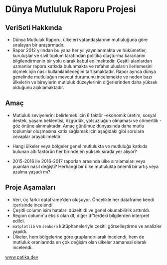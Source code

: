 # Dünya Mutluluk Raporu Projesi

## VeriSeti Hakkında

* Dünya Mutluluk Raporu, ülkeleri vatandaşlarının mutluluğuna göre sıralayan bir araştırmadır. 
* Rapor 2012 yılından bu yana her yıl yayınlanmakta ve 
hükümetler, kuruluşlar ve sivil toplum tarafından politika oluşturma kararlarını bilgilendirmenin bir yolu olarak kabul edilmektedir. Çeşitli alanlardan uzmanlar rapora katkıda bulunmakta ve refahın ulusların ilerlemesini ölçmek için nasıl  kullanılabileceğini tartışmaktadır. Rapor ayrıca dünya genelinde mutluluğun mevcut durumunu incelemekte ve neden bazı ülkelerin 
ve bireylerin mutluluk düzeylerinin diğerlerinden daha yüksek olduğunu açıklamaktadır.

## Amaç

* Mutluluk seviyelerini belirlemek için 6 faktör -ekonomik üretim, sosyal destek, yaşam beklentisi, özgürlük, yolsuzluğun olmaması ve cömertlik - göz önüne alınmaktadır. Amaç günümüz dünyasında daha mutlu toplumlar oluşmasına katkı sağlamak için aşağıdaki gibi sorulara cevaplar arayabilmektir.

* Hangi ülkeler veya bölgeler genel mutlulukta ve mutluluğa katkıda bulunan altı faktörün her birinde en yüksek sırada yer alıyor?
* 2015-2016 ile 2016-2017 raporları arasında ülke sıralamaları veya puanları nasıl değişti?
Herhangi bir ülke mutlulukta önemli bir artış veya azalma yaşadı mı?



## Proje Aşamaları

* Veri, üç farklı dataframe'den oluşuyor. Öncelikle her dataframe kendi içerisinde incelendi.
* Çeşitli column isim hataları düzeltildi ve genel okunabilirlik arttırıldı.
* Region column'u eksik olan df, diğer df'lerdeki bilgilerden interpret edildi.
* ``matplotlib`` ve ``seaborn`` kütüphaneleriyle çeşitli görselleştirme ve analizler yapıldı.
* Ülkeler, hem bölgelerine göre gruplandırılarak incelendi, hem de mutluluk oranlarında en çok değişim olan ülkeler zamansal olarak incelendi.


www.patika.dev

